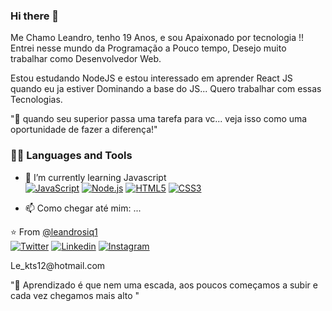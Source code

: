 <!--

**leandroSiq1/leandroSiq1** is a ✨ _special_ ✨ repository because its `README.md` (this file) appears on your GitHub profile.
<h1 align="center">Hi there <img src="https://media.giphy.com/media/hvRJCLFzcasrR4ia7z/giphy.gif" width="30px"></h1>-->

### Hi there 👋

 Me Chamo Leandro, tenho 19 Anos, e sou Apaixonado por tecnologia !!
 Entrei nesse mundo da Programação a Pouco tempo, Desejo muito trabalhar como Desenvolvedor Web.
 
Estou estudando NodeJS e estou interessado em aprender React JS quando eu ja estiver Dominando a base do JS...
Quero trabalhar com essas Tecnologias.
 
 "🚀 quando seu superior passa uma tarefa para vc... veja isso como uma oportunidade de fazer a diferença!"
 
 ### 👨‍💻 Languages and Tools
 
- 🌱 I’m currently learning Javascript <br>
[![JavaScript](https://img.shields.io/badge/-JavaScript-black?style=flat&logo=javascript&link=https://github.com/leandroSiq1/)](https://github.com/leandroSiq1/) 
[![Node.js](https://img.shields.io/badge/-NODE.JS-black?style=flat&logo=node.js&link=https://github.com/leandroSiq1/)](https://github.com/leandroSiq1/)
[![HTML5](https://img.shields.io/badge/-HTML5-E34F26?style=flat&logo=html5&logoColor=white&link=https://github.com/leandroSiq1/)](https://github.com/leandroSiq1/) 
[![CSS3](https://img.shields.io/badge/-CSS3-1572B6?style=flat&logo=css3&link=https://github.com/leandroSiq1/)](https://github.com/leandroSiq1/) 

- 📫 Como chegar até mim: ...        
        
⭐️ From [@leandrosiq1](https://www.instagram.com/leandrosiq1/?hl=pt-br)<br>
   [![Twitter](https://img.shields.io/badge/-Twitter-222222?style=flat-square&logo=twitter&logoColor=white&link=https://twitter.com/EngincanVeske)](https://twitter.com/leandro10756646)
      [![Linkedin](https://img.shields.io/badge/-LinkedIn-222222?style=flat-square&logo=Linkedin&logoColor=white&link=https://www.linkedin.com/in/engincan-veske-b4a75b145/)](https://www.linkedin.com/in/leandro-siqueira-9640211b0/)
      [![Instagram](https://img.shields.io/badge/-Instagram-222222?style=flat-square&logo=Instagram&logoColor=white&link=https://www.Instagram.com/in/engincan-veske-b4a75b145/)](https://www.instagram.com/leandrosiq1/?hl=pt-br)<br>
     
<p>Le_kts12@hotmail.com</p>
  
"🚀 Aprendizado é que nem uma escada, aos poucos começamos a subir e cada vez chegamos mais alto "
